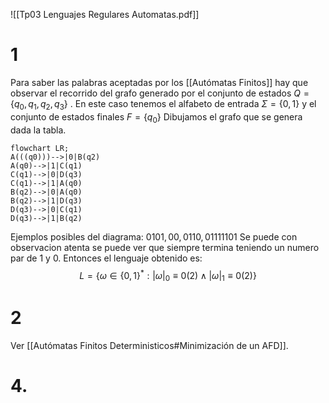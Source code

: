 ![[Tp03 Lenguajes Regulares Automatas.pdf]]


# 1
Para saber las palabras aceptadas por los [[Autómatas Finitos]] hay que observar el recorrido del grafo generado por el conjunto de estados $Q =\{q_0, q_1, q_2, q_3\}$ . En este caso tenemos el alfabeto de entrada $\Sigma = \{0,1\}$ y el conjunto de estados finales $F = \{q_0\}$
Dibujamos el grafo que se genera dada la tabla.

```mermaid
flowchart LR;
A(((q0)))-->|0|B(q2)
A(q0)-->|1|C(q1)
C(q1)-->|0|D(q3)
C(q1)-->|1|A(q0)
B(q2)-->|0|A(q0)
B(q2)-->|1|D(q3)
D(q3)-->|0|C(q1)
D(q3)-->|1|B(q2)
```

Ejemplos posibles del diagrama:
$0101, 00,0110, 01111101$
Se puede con observacion atenta se puede ver que siempre termina teniendo un numero par de 1 y 0. Entonces el lenguaje obtenido es:
$$L= \{\omega \in \{0, 1\}^{*}: |\omega|_0 \equiv 0(2) \land |\omega|_1 \equiv 0(2) \}$$
# 2

Ver [[Autómatas Finitos Deterministicos#Minimización de un AFD]].


# 4.
